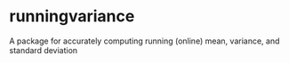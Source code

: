 # runningvariance
A package for accurately computing running (online) mean, variance, and standard deviation

